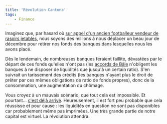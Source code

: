 ```yaml
---
title: 'Révolution Cantona'
tags:
    - Finance
---
```


Imaginez que, par hasard où
[sur appel d'un ancien footballeur vendeur de rasoirs jetables](https://www.bakchich.info/france/2010/10/12/la-cantona-revolution-58811 "Appel à la révolution d'Eric Cantona sur Bakchich.info"),
nous soyons des millions à nous déplacer un beau jour de décembre pour retirer
nos fonds des banques dans lesquelles nous les avons placé.

<!-- more -->

Dès le lendemain, de nombreuses banques feraient faillite, dévastées par le
départ de ces fonds qu'elles n'ont pas (les
[accords de Bâle](https://fr.wikipedia.org/wiki/B%C3%A2le_II#Pilier_I_:_l.27exigence_de_fonds_propres 'Exigence de Fonds Propres dans les accords de Bâle II - Wikipedia')
n'obligent les banques à ne disposer de liquidités que jusqu'à un certain
ratio). S'en suivrait un tarissement des crédits (les banques n'ayant plus le
droit de prêter par ces mêmes obligations de ratio de fonds propres), donc de la
consommation, une augmentation du chômage.

Vous croyez à un mauvais scénario, que tout cela est impossible. Et pourtant…
[c'est déjà arrivé](https://fr.wikipedia.org/wiki/Krach_de_1929 'Article sur le Krach de 1929 sur Wikipédia').
Heureusement, il est fort peu probable que cela réussisse et pour cause&nbsp;:
les liquidités en question ne sont pas disponibles car probablement même pas
imprimées. Une très grande partie de notre capital est virtuel. La révolution
attendra.
